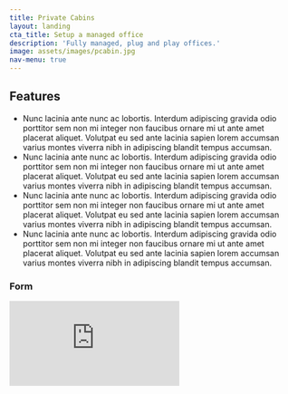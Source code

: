 ```yaml
---
title: Private Cabins
layout: landing
cta_title: Setup a managed office
description: 'Fully managed, plug and play offices.'
image: assets/images/pcabin.jpg
nav-menu: true
---
```


<!-- Main -->
<div id="main">

<!-- One -->
<section id="one">
	<div class="inner">
        <h2 id="elements">Features</h2>
        <div class="row 200%">
            <div class="6u 12u$(medium)">
                <ul>
                    <li>Nunc lacinia ante nunc ac lobortis. Interdum adipiscing gravida odio porttitor sem non mi integer non faucibus ornare mi ut ante amet placerat aliquet. Volutpat eu sed ante lacinia sapien lorem accumsan varius montes viverra nibh in adipiscing blandit tempus accumsan.</li>
                    <li>Nunc lacinia ante nunc ac lobortis. Interdum adipiscing gravida odio porttitor sem non mi integer non faucibus ornare mi ut ante amet placerat aliquet. Volutpat eu sed ante lacinia sapien lorem accumsan varius montes viverra nibh in adipiscing blandit tempus accumsan.</li>
                    <li>Nunc lacinia ante nunc ac lobortis. Interdum adipiscing gravida odio porttitor sem non mi integer non faucibus ornare mi ut ante amet placerat aliquet. Volutpat eu sed ante lacinia sapien lorem accumsan varius montes viverra nibh in adipiscing blandit tempus accumsan.</li>
                    <li>Nunc lacinia ante nunc ac lobortis. Interdum adipiscing gravida odio porttitor sem non mi integer non faucibus ornare mi ut ante amet placerat aliquet. Volutpat eu sed ante lacinia sapien lorem accumsan varius montes viverra nibh in adipiscing blandit tempus accumsan.</li>
                </ul>
            </div>
            <div class="6u$ 12u$(medium)">
                <h3>Form</h3>
                <div class="google-form-container">
                    <iframe src="https://docs.google.com/forms/d/e/1FAIpQLScUz-ulzJoO6KbdtevGb5nr2JJI3uvaFQD2dcrV-oQPkMT4Hw/viewform?embedded=true" frameborder="0" 
                    marginheight="0" 
                    marginwidth="0" 
                    loading="lazy">Loading…</iframe>
                </div>
            </div>
        </div>
    </div>
</section>


</div>
